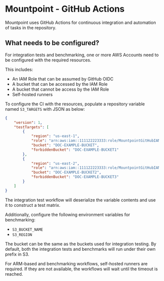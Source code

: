# Mountpoint - GitHub Actions

Mountpoint uses GitHub Actions for continuous integration and automation of tasks in the repository.

## What needs to be configured?

For integration tests and benchmarking,
one or more AWS Accounts need to be configured with the required resources.

This includes:

- An IAM Role that can be assumed by GitHub OIDC
- A bucket that can be accessed by the IAM Role
- A bucket that cannot be access by the IAM Role
- Self-hosted runners

To configure the CI with the resources, populate a repository variable named `S3_TARGETS` with JSON as below:

```json
{
    "version": 1,
    "testTargets": [
        {
            "region": "us-east-1",
            "role": "arn:aws:iam::111122223333:role/MountpointGitHubIAMRole-USE1",
            "bucket": "DOC-EXAMPLE-BUCKET",
            "forbiddenBucket": "DOC-EXAMPLE-BUCKET1"
        },
        {
            "region": "us-east-2",
            "role": "arn:aws:iam::111122223333:role/MountpointGitHubIAMRole-USE2",
            "bucket": "DOC-EXAMPLE-BUCKET2",
            "forbiddenBucket": "DOC-EXAMPLE-BUCKET3"
        }
    ]
}
```

The integration test workflow will deserialize the variable contents and use it to construct a test matrix.

Additionally, configure the following environment variables for benchmarking:

- `S3_BUCKET_NAME`
- `S3_REGION`

The bucket can be the same as the buckets used for integration testing.
By default, both the integration tests and benchmarks will run under their own prefix in S3.

For ARM-based and benchmarking workflows, self-hosted runners are required.
If they are not available, the workflows will wait until the timeout is reached.
